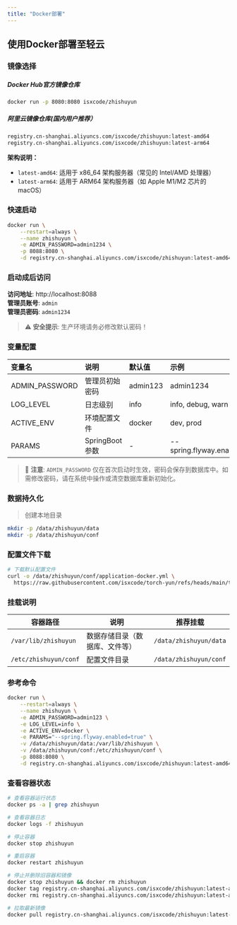 ```yaml
---
title: "Docker部署"
---
```


## 使用Docker部署至轻云

### 镜像选择

##### Docker Hub官方镜像仓库

```bash
docker run -p 8080:8080 isxcode/zhishuyun
```

##### 阿里云镜像仓库(国内用户推荐）

```bash
registry.cn-shanghai.aliyuncs.com/isxcode/zhishuyun:latest-amd64
registry.cn-shanghai.aliyuncs.com/isxcode/zhishuyun:latest-arm64
```

**架构说明：**

- `latest-amd64`: 适用于 x86_64 架构服务器（常见的 Intel/AMD 处理器）
- `latest-arm64`: 适用于 ARM64 架构服务器（如 Apple M1/M2 芯片的 macOS）

### 快速启动

```bash
docker run \
    --restart=always \
    --name zhishuyun \
    -e ADMIN_PASSWORD=admin1234 \
    -p 8088:8080 \
    -d registry.cn-shanghai.aliyuncs.com/isxcode/zhishuyun:latest-amd64
```

### 启动成后访问

**访问地址**: http://localhost:8088  
**管理员账号**: `admin`  
**管理员密码**: `admin1234`

> ⚠️ **安全提示**: 生产环境请务必修改默认密码！

### 变量配置

| 变量名            | 说明           | 默认值      | 示例                           |
|:---------------|:-------------|:---------|:-----------------------------|
| ADMIN_PASSWORD | 管理员初始密码      | admin123 | admin1234                    |
| LOG_LEVEL      | 日志级别         | info     | info, debug, warn            |
| ACTIVE_ENV     | 环境配置文件       | docker   | dev, prod                    |
| PARAMS         | SpringBoot参数 | -        | --spring.flyway.enabled=true |

> 📝 **注意**: `ADMIN_PASSWORD` 仅在首次启动时生效，密码会保存到数据库中。如需修改密码，请在系统中操作或清空数据库重新初始化。

### 数据持久化

> 创建本地目录

```bash
mkdir -p /data/zhishuyun/data
mkdir -p /data/zhishuyun/conf
```

### 配置文件下载

```bash
# 下载默认配置文件
curl -o /data/zhishuyun/conf/application-docker.yml \
  https://raw.githubusercontent.com/isxcode/torch-yun/refs/heads/main/torch-yun-backend/torch-yun-main/src/main/resources/application-docker.yml
```

### 挂载说明

| 容器路径                   | 说明              | 推荐挂载                    |
|------------------------|-----------------|-------------------------|
| `/var/lib/zhishuyun`  | 数据存储目录（数据库、文件等） | `/data/zhishuyun/data` |
| `/etc/zhishuyun/conf` | 配置文件目录          | `/data/zhishuyun/conf` |

### 参考命令

```bash
docker run \
    --restart=always \
    --name zhishuyun \
    -e ADMIN_PASSWORD=admin123 \
    -e LOG_LEVEL=info \
    -e ACTIVE_ENV=docker \
    -e PARAMS="--spring.flyway.enabled=true" \
    -v /data/zhishuyun/data:/var/lib/zhishuyun \
    -v /data/zhishuyun/conf:/etc/zhishuyun/conf \
    -p 8088:8080 \
    -d registry.cn-shanghai.aliyuncs.com/isxcode/zhishuyun:latest-amd64
```

### 查看容器状态

```bash
# 查看容器运行状态
docker ps -a | grep zhishuyun

# 查看容器日志
docker logs -f zhishuyun

# 停止容器
docker stop zhishuyun

# 重启容器
docker restart zhishuyun

# 停止并删除旧容器和镜像
docker stop zhishuyun && docker rm zhishuyun
docker tag registry.cn-shanghai.aliyuncs.com/isxcode/zhishuyun:latest-amd64 registry.cn-shanghai.aliyuncs.com/isxcode/zhishuyun:latest-amd64-bak-20250728 
docker rmi registry.cn-shanghai.aliyuncs.com/isxcode/zhishuyun:latest-amd64

# 拉取最新镜像
docker pull registry.cn-shanghai.aliyuncs.com/isxcode/zhishuyun:latest-amd64
```